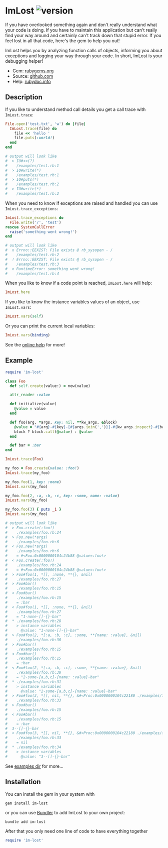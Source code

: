 # ImLost ![version](https://img.shields.io/gem/v/im-lost?label=)

If you have overlooked something again and don't really understand what your code is doing. If you have to maintain this application but can't really find your way around and certainly can't track down that stupid error. If you feel lost in all that code, here's the gem to help you out!

ImLost helps you by analyzing function calls of objects, informing you about exceptions and logging your way through your code. In short, ImLost is your debugging helper!

- Gem: [rubygems.org](https://rubygems.org/gems/im-lost)
- Source: [github.com](https://github.com/mblumtritt/im-lost)
- Help: [rubydoc.info](https://rubydoc.info/gems/im-lost/ImLost)

## Description

If you like to understand method call details you get a call trace with `ImLost.trace`:

```ruby
File.open('test.txt', 'w') do |file|
  ImLost.trace(file) do
    file << 'hello '
    file.puts(:world!)
  end
end

# output will look like
#  > IO#<<(?)
#    /examples/test.rb:1
#  > IO#write(*)
#    /examples/test.rb:1
#  > IO#puts(*)
#    /examples/test.rb:2
#  > IO#write(*)
#    /examples/test.rb:2
```

When you need to know if exceptions are raised and handled you can use `ImLost.trace_exceptions`:

```ruby
ImLost.trace_exceptions do
  File.write('/', 'test')
rescue SystemCallError
  raise('something went wrong!')
end

# output will look like
#  x Errno::EEXIST: File exists @ rb_sysopen - /
#    /examples/test.rb:2
#  ! Errno::EEXIST: File exists @ rb_sysopen - /
#    /examples/test.rb:3
#  x RuntimeError: something went wrong!
#    /examples/test.rb:4
```

When you like to know if a code point is reached, `ImLost.here` will help:

```ruby
ImLost.here
```

If you like to know the instance variables values of an object, use
`ImLost.vars`:

```ruby
ImLost.vars(self)
```

Or you can print the current local variables:

```ruby
ImLost.vars(binding)
```

See the [online help](https://rubydoc.info/gems/im-lost/ImLost) for more!

## Example

```ruby
require 'im-lost'

class Foo
  def self.create(value:) = new(value)

  attr_reader :value

  def initialize(value)
    @value = value
  end

  def foo(arg, *args, key: nil, **kw_args, &block)
    @value = "#{arg}-#{key}-[#{args.join(',')}]-#{kw_args.inspect}-#{bar}"
    block ? block.call(@value) : @value
  end

  def bar = :bar
end

ImLost.trace(Foo)

my_foo = Foo.create(value: :foo!)
ImLost.trace(my_foo)

my_foo.foo(1, key: :none)
ImLost.vars(my_foo)

my_foo.foo(2, :a, :b, :c, key: :some, name: :value)
ImLost.vars(my_foo)

my_foo.foo(3) { puts _1 }
ImLost.vars(my_foo)

# output will look like
#  > Foo.create(:foo!)
#    ./examples/foo.rb:24
#  > Foo.new(*args)
#    ./examples/foo.rb:6
#  < Foo.new(*args)
#    ./examples/foo.rb:6
#    = #<Foo:0x0000000104c24b88 @value=:foo!>
#  < Foo.create(:foo!)
#    ./examples/foo.rb:24
#    = #<Foo:0x0000000104c24b88 @value=:foo!>
#  > Foo#foo(1, *[], :none, **{}, &nil)
#    ./examples/foo.rb:27
#  > Foo#bar()
#    ./examples/foo.rb:15
#  < Foo#bar()
#    ./examples/foo.rb:15
#    = :bar
#  < Foo#foo(1, *[], :none, **{}, &nil)
#    ./examples/foo.rb:27
#    = "1-none-[]-{}-bar"
#  * ./examples/foo.rb:28
#    > instance variables
#      @value: "1-none-[]-{}-bar"
#  > Foo#foo(2, *[:a, :b, :c], :some, **{name: :value}, &nil)
#    ./examples/foo.rb:30
#  > Foo#bar()
#    ./examples/foo.rb:15
#  < Foo#bar()
#    ./examples/foo.rb:15
#    = :bar
#  < Foo#foo(2, *[:a, :b, :c], :some, **{name: :value}, &nil)
#    ./examples/foo.rb:30
#    = "2-some-[a,b,c]-{name: :value}-bar"
#  * ./examples/foo.rb:31
#    > instance variables
#      @value: "2-some-[a,b,c]-{name: :value}-bar"
#  > Foo#foo(3, *[], nil, **{}, &#<Proc:0x0000000104c22180 ./examples/foo.rb:33>)
#    ./examples/foo.rb:33
#  > Foo#bar()
#    ./examples/foo.rb:15
#  < Foo#bar()
#    ./examples/foo.rb:15
#    = :bar
#  3--[]-{}-bar
#  < Foo#foo(3, *[], nil, **{}, &#<Proc:0x0000000104c22180 ./examples/foo.rb:33>)
#    ./examples/foo.rb:33
#    = nil
#  * ./examples/foo.rb:34
#    > instance variables
#      @value: "3--[]-{}-bar"
```

See [examples dir](./examples) for more…

## Installation

You can install the gem in your system with

```shell
gem install im-lost
```

or you can use [Bundler](http://gembundler.com/) to add ImLost to your own project:

```shell
bundle add im-lost
```

After that you only need one line of code to have everything together

```ruby
require 'im-lost'
```
